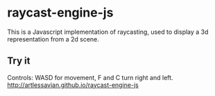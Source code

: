 # raycast-engine-js

This is a Javascript implementation of raycasting, used to display a 3d representation from a 2d scene.

## Try it

Controls: WASD for movement, F and C turn right and left.
http://artlessavian.github.io/raycast-engine-js